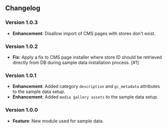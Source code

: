 ## Changelog

### Version 1.0.3
- **Enhancement**: Disallow import of CMS pages with stores don't exist.

### Version 1.0.2
- **Fix**: Apply a fix to CMS page installer where store ID should be retrieved directly from DB during sample data installation process. [#1]

### Version 1.0.1
- **Enhancement**: Added category `description` and `gc_metadata` attributes to the sample data setup.
- **Enhancement**: Added `media gallery assets` to the sample data setup.

### Version 1.0.0
- **Feature**: New module used for sample data.
